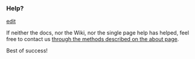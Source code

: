 ### Help?


[edit](http://github.com/floere/picky/blob/master/web/source/documentation/_help.html.md)

If neither the docs, nor the Wiki, nor the single page help has helped, feel free to contact us [through the methods described on the about page](index.html).

Best of success!